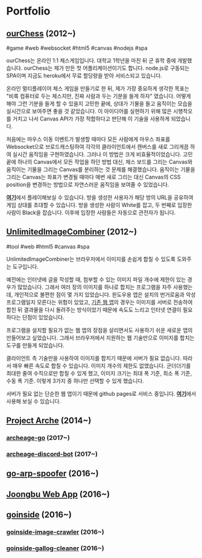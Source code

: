 # Portfolio

## [ourChess](https://github.com/geeksbaek/ourChess) (2012~)

#game #web #websocket #html5 #canvas #nodejs #spa

ourChess는 온라인 1:1 체스게임입니다. 대학교 1학년을 마친 뒤 군 휴학 중에 개발했습니다. ourChess는 제가 만든 첫 어플리케이션이기도 합니다. node.js로 구동되는 SPA이며 지금도 heroku에서 무료 할당량을 받아 서비스되고 있습니다.

온라인 멀티플레이어 체스 게임을 만들기로 한 뒤, 제가 가장 중요하게 생각한 목표는 "비록 컴퓨터로 두는 체스지만, 진짜 사람과 두는 기분을 들게 하자" 였습니다. 어떻게 해야 그런 기분을 들게 할 수 있을지 고민한 끝에, 상대가 기물을 들고 움직이는 모습을 실시간으로 보여주면 좋을 것 같았습니다. 이 아이디어를 실현하기 위해 많은 시행착오를 거치고 나서 Canvas API가 가장 적합하다고 판단해 이 기술을 사용하게 되었습니다.

처음에는 마우스 이동 이벤트가 발생할 때마다 모든 사람에게 마우스 좌표를 Websocket으로 브로드캐스팅하여 각각의 클라이언트에서 캔버스를 새로 그리게끔 하여 실시간 움직임을 구현하였습니다. 그러나 이 방법은 크게 비효율적이었습니다. 고민 끝에 하나의 Canvas에서 모든 작업을 하던 방법 대신, 체스 보드를 그리는 Canvas와 움직이는 기물을 그리는 Canvas를 분리하는 것 문제를 해결했습니다. 움직이는 기물을 그리는 Canvas는 좌표가 변경될 때마다 매번 새로 그리는 대신 Canvas의 CSS position을 변경하는 방법으로 자연스러운 움직임을 보여줄 수 있었습니다.

[**여기**](https://ourchess.herokuapp.com/)에서 플레이해보실 수 있습니다. 방을 생성한 사용자가 해당 방의 URL을 공유하여 게임 상대를 초대할 수 있습니다. 방을 생성한 사람이 White를 잡고, 두 번째로 입장한 사람이 Black을 잡습니다. 이후에 입장한 사람들은 자동으로 관전자가 됩니다.

## [UnlimitedImageCombiner](https://github.com/geeksbaek/UnlimitedImageCombiner) (2012~)

#tool #web #html5 #canvas #spa

UnlimitedImageCombiner는 브라우저에서 이미지를 손쉽게 합칠 수 있도록 도와주는 도구입니다. 

예전에는 인터넷에 글을 작성할 때, 첨부할 수 있는 이미지 파일 개수에 제한이 있는 경우가 많았습니다. 그래서 여러 장의 이미지를 하나로 합치는 프로그램을 자주 사용했는데, 개인적으로 불편한 점이 몇 가지 있었습니다. 윈도우용 앱은 설치의 번거로움과 악성 프로그램일지 모른다는 위험이 있었고, [기존 웹 앱](http://bbom.org/tools/)의 경우는 이미지를 서버로 전송하여 합친 뒤 결과물을 다시 돌려주는 방식이었기 때문에 속도도 느리고 인터넷 연결이 필요하다는 단점이 있었습니다.

프로그램을 설치할 필요가 없는 웹 앱의 장점을 살리면서도 사용하기 쉬운 새로운 앱의 만들어보고 싶었습니다. 그래서 브라우저에서 지원하는 웹 기술만으로 이미지를 합치는 도구를 만들게 되었습니다.

클라이언트 측 기술만을 사용하여 이미지를 합치기 때문에 서버가 필요 없습니다. 따라서 매우 빠른 속도로 합칠 수 있습니다. 이미지 개수의 제한도 없앴습니다. 군더더기를 최대한 줄여 수직으로만 합칠 수 있게 했고, 이미지 크기는 최대 폭 기준, 최소 폭 기준, 수동 폭 기준. 이렇게 3가지 중 하나만 선택할 수 있게 했습니다.

서버가 필요 없는 단순한 웹 앱이기 때문에 github pages로 서비스 중입니다. [**여기**](https://geeksbaek.github.io/UnlimitedImageCombiner/)에서 사용해 보실 수 있습니다.

## [Project Arche](https://github.com/geeksbaek/Project-Arche) (2014~)

### [archeage-go](https://github.com/geeksbaek/archeage-go) (2017~)

### [archeage-discord-bot](https://github.com/geeksbaek/archeage-discord-bot) (2017~)

## [go-arp-spoofer](https://github.com/geeksbaek/go-arp-spoofer) (2016~)

## [Joongbu Web App](https://github.com/joongbu-capstone-2016-team-01) (2016~)

## [goinside](https://github.com/geeksbaek/goinside) (2016~)

### [goinside-image-crawler](https://github.com/geeksbaek/goinside-image-crawler) (2016~)

### [goinside-gallog-cleaner](https://github.com/geeksbaek/goinside-gallog-cleaner) (2016~)
